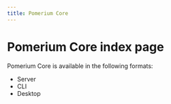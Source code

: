 ```yaml
---
title: Pomerium Core
---
```


# Pomerium Core index page

Pomerium Core is available in the following formats:

- Server
- CLI
- Desktop
